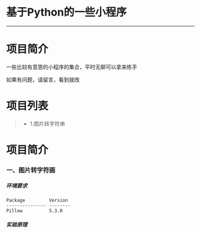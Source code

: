 # 基于Python的一些小程序

------
# 项目简介
一些比较有意思的小程序的集合，平时无聊可以拿来练手

如果有问题，请留言，看到就改

# 项目列表
>* 1.图片转字符串
# 项目简介
### **一、图片转字符画**
##### *环境要求*
```
Package         Version
--------------- --------
Pillow          5.3.0
```
##### *实验原理*

